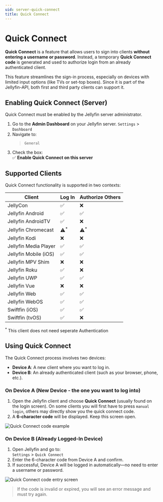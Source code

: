 ```yaml
---
uid: server-quick-connect
title: Quick Connect
---
```


# Quick Connect

**Quick Connect** is a feature that allows users to sign into clients **without entering a username or password**. Instead, a temporary **Quick Connect code** is generated and used to authorize login from an already authenticated client.

This feature streamlines the sign-in process, especially on devices with limited input options (like TVs or set-top boxes). Since it is part of the Jellyfin-API, both first and third party clients can support it.

## Enabling Quick Connect (Server)

Quick Connect must be enabled by the Jellyfin server administrator.

1. Go to the **Admin Dashboard** on your Jellyfin server.
    `Settings` > `Dashboard`
2. Navigate to:  
    > `General`
3. Check the box:  
   ✅ **Enable Quick Connect on this server**

## Supported Clients

Quick Connect functionality is supported in two contexts:

| Client               | Log In | Authorize Others |
|----------------------|--------|------------------|
| JellyCon             | ✅     | ❌               |
| Jellyfin Android     | ✅     | ✅               |
| Jellyfin AndroidTV   | ✅     | ❌               |
| Jellyfin Chromecast  | ⚠️<sup>*</sup>     | ⚠️<sup>*</sup>               |
| Jellyfin Kodi        | ❌     | ❌               |
| Jellyfin Media Player| ✅     | ✅               |
| Jellyfin Mobile (iOS)| ✅     | ✅               |
| Jellyfin MPV Shim    | ❌     | ❌               |
| Jellyfin Roku        | ✅     | ❌               |
| Jellyfin UWP         | ✅     | ✅               |
| Jellyfin Vue         | ❌     | ❌               |
| Jellyfin Web         | ✅     | ✅               |
| Jellyfin WebOS       | ✅     | ✅               |
| Swiftfin (iOS)       | ✅     | ✅               |
| Swiftfin (tvOS)      | ✅     | ❌               |

<sup>*</sup> This client does not need seperate Authentication

## Using Quick Connect

The Quick Connect process involves two devices:

- **Device A**: A new client where you want to log in.
- **Device B**: An already authenticated client (such as your browser, phone, etc.).

### On Device A (New Device - the one you want to log into)

1. Open the Jellyfin client and choose **Quick Connect** (usually found on the login screen).
    On some clients you will first have to press `manual login`, others may directly show you the quick connect code.
2. A **6-character code** will be displayed. Keep this screen open.

![Quick Connect code example](https://user-images.githubusercontent.com/12074633/115973542-c99ed480-a523-11eb-9d61-17ccd628e123.png)

### On Device B (Already Logged-In Device)

1. Open Jellyfin and go to:  
   `Settings` > `Quick Connect`
2. Enter the 6-character code from Device A and confirm.
3. If successful, Device A will be logged in automatically—no need to enter a username or password.

![Quick Connect code entry screen](https://user-images.githubusercontent.com/12074633/115973526-aecc6000-a523-11eb-9ed6-59bee41bac7b.png)

> If the code is invalid or expired, you will see an error message and must try again.
